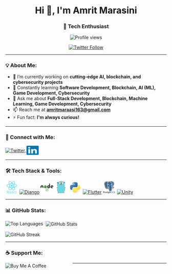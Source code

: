 <h1 align="center">Hi 👋, I'm Amrit Marasini</h1>
<h3 align="center">🚀 Tech Enthusiast </h3>

<p align="center">
  <img src="https://komarev.com/ghpvc/?username=heyiammarasiniamrit&label=Profile%20views&color=0e75b6&style=flat" alt="Profile views" />
</p>

<p align="center">
  <a href="https://twitter.com/amritmarasini" target="blank">
    <img src="https://img.shields.io/twitter/follow/amritmarasini?logo=twitter&style=for-the-badge" alt="Twitter Follow" />
  </a>
</p>

---

### 💡 About Me:
- 🔭 I’m currently working on **cutting-edge AI, blockchain, and cybersecurity projects**
- 🌱 Constantly learning **Software Development, Blockchain, AI (ML), Game Development, Cybersecurity**
- 💬 Ask me about **Full-Stack Development, Blockchain, Machine Learning, Game Development, Cybersecurity**
- 📫 Reach me at **amritmaraasi163@gmail.com**
- ⚡ Fun fact: **I'm always curious!**

---

### 📢 Connect with Me:
<p align="left">
<a href="https://twitter.com/amritmarasini" target="blank">
  <img align="center" src="https://raw.githubusercontent.com/rahuldkjain/github-profile-readme-generator/master/src/images/icons/Social/twitter.svg" alt="Twitter" height="30" width="40" />
</a>
<a href="https://www.linkedin.com/in/amritmarasini" target="blank">
  <img align="center" src="https://raw.githubusercontent.com/devicons/devicon/master/icons/linkedin/linkedin-original.svg" alt="LinkedIn" height="30" width="40" />
</a>
</p>

---

### 🛠️ Tech Stack & Tools:
<p align="left">
  <a href="https://reactjs.org/" target="_blank"><img src="https://raw.githubusercontent.com/devicons/devicon/master/icons/react/react-original-wordmark.svg" alt="React" width="40" height="40"/></a>
  <a href="https://www.djangoproject.com/" target="_blank"><img src="https://cdn.worldvectorlogo.com/logos/django.svg" alt="Django" width="40" height="40"/></a>
  <a href="https://nodejs.org" target="_blank"><img src="https://raw.githubusercontent.com/devicons/devicon/master/icons/nodejs/nodejs-original-wordmark.svg" alt="Node.js" width="40" height="40"/></a>
  <a href="https://golang.org" target="_blank"><img src="https://raw.githubusercontent.com/devicons/devicon/master/icons/go/go-original.svg" alt="Go" width="40" height="40"/></a>
  <a href="https://www.python.org" target="_blank"><img src="https://raw.githubusercontent.com/devicons/devicon/master/icons/python/python-original.svg" alt="Python" width="40" height="40"/></a>
  <a href="https://flutter.dev" target="_blank"><img src="https://www.vectorlogo.zone/logos/flutterio/flutterio-icon.svg" alt="Flutter" width="40" height="40"/></a>
  <a href="https://www.postgresql.org" target="_blank"><img src="https://raw.githubusercontent.com/devicons/devicon/master/icons/postgresql/postgresql-original-wordmark.svg" alt="PostgreSQL" width="40" height="40"/></a>
  <a href="https://unity.com/" target="_blank"><img src="https://www.vectorlogo.zone/logos/unity3d/unity3d-icon.svg" alt="Unity" width="40" height="40"/></a>
</p>

---

### 📊 GitHub Stats:
<p>
  <img align="left" src="https://github-readme-stats.vercel.app/api/top-langs?username=heyiammarasiniamrit&show_icons=true&locale=en&layout=compact" alt="Top Languages" />
</p>

<p>&nbsp;
  <img align="center" src="https://github-readme-stats.vercel.app/api?username=heyiammarasiniamrit&show_icons=true&locale=en" alt="GitHub Stats" />
</p>

<p>
  <img align="center" src="https://github-readme-streak-stats.herokuapp.com/?user=heyiammarasiniamrit&" alt="GitHub Streak" />
</p>

---

### ☕ Support Me:
<p>
  <a href="https://www.buymeacoffee.com/amritmaraasi163@gmail.com">
    <img align="left" src="https://cdn.buymeacoffee.com/buttons/v2/default-yellow.png" height="50" width="210" alt="Buy Me A Coffee" />
  </a>
</p>

---
